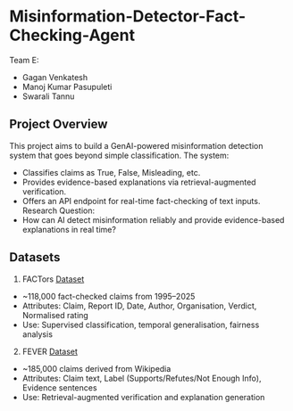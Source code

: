 # Misinformation-Detector-Fact-Checking-Agent

Team E:
- Gagan Venkatesh
- Manoj Kumar Pasupuleti
- Swarali Tannu

## Project Overview
This project aims to build a GenAI-powered misinformation detection system that goes beyond simple classification. The system:
- Classifies claims as True, False, Misleading, etc.
- Provides evidence-based explanations via retrieval-augmented verification.
- Offers an API endpoint for real-time fact-checking of text inputs.
<br>Research Question:
- How can AI detect misinformation reliably and provide evidence-based explanations in real time?

## Datasets
1. FACTors [Dataset](https://github.com/altuncu/FACTors)
- ~118,000 fact-checked claims from 1995–2025
- Attributes: Claim, Report ID, Date, Author, Organisation, Verdict, Normalised rating
- Use: Supervised classification, temporal generalisation, fairness analysis

2. FEVER [Dataset](https://fever.ai/dataset/fever.html)
- ~185,000 claims derived from Wikipedia
- Attributes: Claim text, Label (Supports/Refutes/Not Enough Info), Evidence sentences
- Use: Retrieval-augmented verification and explanation generation

